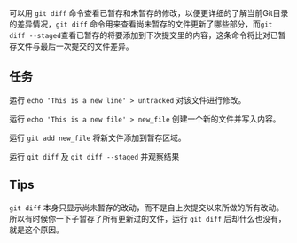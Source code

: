 可以用 `git diff` 命令查看已暂存和未暂存的修改，以便更详细的了解当前Git目录的差异情况，`git diff` 命令用来查看尚未暂存的文件更新了哪些部分，而`git diff --staged`查看已暂存的将要添加到下次提交里的内容，这条命令将比对已暂存文件与最后一次提交的文件差异。

## 任务

运行 `echo 'This is a new line' > untracked` 对该文件进行修改。

运行 `echo 'This is a new file' > new_file` 创建一个新的文件并写入内容。

运行 `git add new_file` 将新文件添加到暂存区域。

运行 `git diff` 及 `git diff --staged` 并观察结果



## Tips

`git diff` 本身只显示尚未暂存的改动，而不是自上次提交以来所做的所有改动。 所以有时候你一下子暂存了所有更新过的文件，运行 `git diff` 后却什么也没有，就是这个原因。